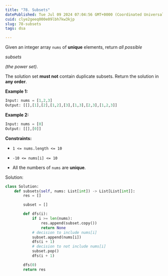 ```yaml
---
title: "78. Subsets"
datePublished: Tue Jul 09 2024 07:04:56 GMT+0000 (Coordinated Universal Time)
cuid: clye2geeq000e09lbh7kw3kjp
slug: 78-subsets
tags: dsa

---
```


Given an integer array `nums` of **unique** elements, return *all possible*

*subsets*

*(the power set)*.

The solution set **must not** contain duplicate subsets. Return the solution in **any order**.

**Example 1:**

```python
Input: nums = [1,2,3]
Output: [[],[1],[2],[1,2],[3],[1,3],[2,3],[1,2,3]]
```

**Example 2:**

```python
Input: nums = [0]
Output: [[],[0]]
```

**Constraints:**

* `1 <= nums.length <= 10`
    
* `-10 <= nums[i] <= 10`
    
* All the numbers of `nums` are **unique**.
    

Solution:

```python
class Solution:
    def subsets(self, nums: List[int]) -> List[List[int]]:
        res = []

        subset = []

        def dfs(i):
            if i >= len(nums):
                res.append(subset.copy())
                return None
            # decision to include nums[i]
            subset.append(nums[i])
            dfs(i + 1)
            # decision to not include nums[i]
            subset.pop()
            dfs(i + 1)

        dfs(0)
        return res
```